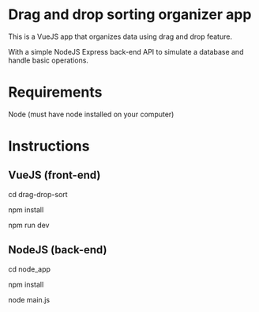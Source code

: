 
# Drag and drop sorting organizer app

This is a VueJS app that organizes data using drag and drop feature.

With a simple NodeJS Express back-end API to simulate a database and handle basic operations.

# Requirements

Node (must have node installed on your computer)

# Instructions

## VueJS (front-end)

cd drag-drop-sort

npm install

npm run dev

## NodeJS (back-end)

cd node_app

npm install

node main.js
